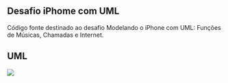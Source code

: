 ## Desafio iPhome com UML

Código fonte destinado ao desafio Modelando o iPhone com UML: Funções de Músicas, Chamadas e Internet.
## UML

[![](https://mermaid.ink/img/pako:eNptks9uwyAMxl8l4pRJ7QtEu1TbZYdV1TrtMOXigptYInbkQLW167uPNn8WKeMAGD7z-wxcjBWHpjDWQ9c9E1QKTclZarSrhTF7_FmvszdsVVwMoq-xIwt-Kdm0oOhreUePR2GystRs4YQVONEXDqiMoZf0_d3BknTpd7MsiAXNH8awhdjN4y5xLQnDkJjvgxJXWXOPBtl1jlo6nlieqnT2cALHBlUmEARkhzMypVQCfRJVJPmQc_4fbVH7BMMvOpDuoCKeXEf1f0BHfWFbOcHmAPnMSgRPZxiTR65ZmWS5AXLpZe-c0oQaGyxNkaYOjxB9KE3JNymk295_szVF0IgroxKr2hRH8F2KYutSxcPPmFbR0e2Jhr9zG1amBf4UGTXXXxohx5o?type=png)](https://mermaid.live/edit#pako:eNptks9uwyAMxl8l4pRJ7QtEu1TbZYdV1TrtMOXigptYInbkQLW167uPNn8WKeMAGD7z-wxcjBWHpjDWQ9c9E1QKTclZarSrhTF7_FmvszdsVVwMoq-xIwt-Kdm0oOhreUePR2GystRs4YQVONEXDqiMoZf0_d3BknTpd7MsiAXNH8awhdjN4y5xLQnDkJjvgxJXWXOPBtl1jlo6nlieqnT2cALHBlUmEARkhzMypVQCfRJVJPmQc_4fbVH7BMMvOpDuoCKeXEf1f0BHfWFbOcHmAPnMSgRPZxiTR65ZmWS5AXLpZe-c0oQaGyxNkaYOjxB9KE3JNymk295_szVF0IgroxKr2hRH8F2KYutSxcPPmFbR0e2Jhr9zG1amBf4UGTXXXxohx5o)
